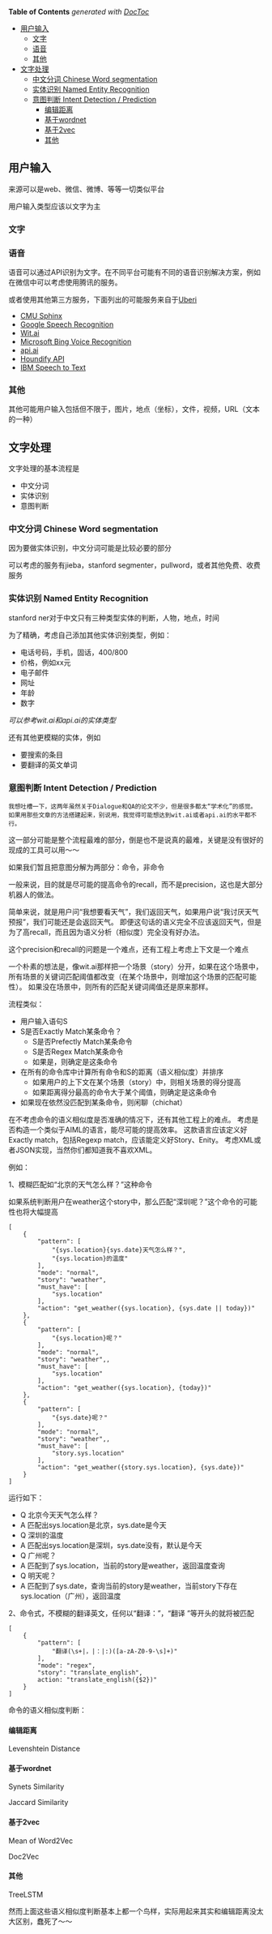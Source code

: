 <!-- START doctoc generated TOC please keep comment here to allow auto update -->
<!-- DON'T EDIT THIS SECTION, INSTEAD RE-RUN doctoc TO UPDATE -->
**Table of Contents**  *generated with [DocToc](https://github.com/thlorenz/doctoc)*

- [用户输入](#%E7%94%A8%E6%88%B7%E8%BE%93%E5%85%A5)
  - [文字](#%E6%96%87%E5%AD%97)
  - [语音](#%E8%AF%AD%E9%9F%B3)
  - [其他](#%E5%85%B6%E4%BB%96)
- [文字处理](#%E6%96%87%E5%AD%97%E5%A4%84%E7%90%86)
  - [中文分词 Chinese Word segmentation](#%E4%B8%AD%E6%96%87%E5%88%86%E8%AF%8D-chinese-word-segmentation)
  - [实体识别 Named Entity Recognition](#%E5%AE%9E%E4%BD%93%E8%AF%86%E5%88%AB-named-entity-recognition)
  - [意图判断 Intent Detection / Prediction](#%E6%84%8F%E5%9B%BE%E5%88%A4%E6%96%AD-intent-detection--prediction)
    - [编辑距离](#%E7%BC%96%E8%BE%91%E8%B7%9D%E7%A6%BB)
    - [基于wordnet](#%E5%9F%BA%E4%BA%8Ewordnet)
    - [基于2vec](#%E5%9F%BA%E4%BA%8E2vec)
    - [其他](#%E5%85%B6%E4%BB%96-1)

<!-- END doctoc generated TOC please keep comment here to allow auto update -->



## 用户输入

来源可以是web、微信、微博、等等一切类似平台

用户输入类型应该以文字为主

### 文字

### 语音

语音可以通过API识别为文字。在不同平台可能有不同的语音识别解决方案，例如在微信中可以考虑使用腾讯的服务。

或者使用其他第三方服务，下面列出的可能服务来自于[Uberi](https://github.com/Uberi/speech_recognition)

* [CMU Sphinx](http://cmusphinx.sourceforge.net/wiki/)
* [Google Speech Recognition](https://cloud.google.com/speech/)
* [Wit.ai](https://wit.ai/)
* [Microsoft Bing Voice Recognition](https://www.microsoft.com/cognitive-services/en-us/speech-api)
* [api.ai](https://api.ai/)
* [Houndify API](https://houndify.com/)
* [IBM Speech to Text](http://www.ibm.com/smarterplanet/us/en/ibmwatson/developercloud/speech-to-text.html)

### 其他

其他可能用户输入包括但不限于，图片，地点（坐标），文件，视频，URL（文本的一种）

## 文字处理

文字处理的基本流程是

- 中文分词
- 实体识别
- 意图判断

### 中文分词 Chinese Word segmentation

因为要做实体识别，中文分词可能是比较必要的部分

可以考虑的服务有jieba，stanford segmenter，pullword，或者其他免费、收费服务

### 实体识别 Named Entity Recognition

stanford ner对于中文只有三种类型实体的判断，人物，地点，时间

为了精确，考虑自己添加其他实体识别类型，例如：

- 电话号码，手机，固话，400/800
- 价格，例如xx元
- 电子邮件
- 网址
- 年龄
- 数字

*可以参考wit.ai和api.ai的实体类型*

还有其他更模糊的实体，例如

- 要搜索的条目
- 要翻译的英文单词

### 意图判断 Intent Detection / Prediction

    我想吐槽一下，这两年虽然关于Dialogue和QA的论文不少，但是很多都太“学术化”的感觉。
    如果用那些文章的方法搭建起来，别说用，我觉得可能想达到wit.ai或者api.ai的水平都不行。

这一部分可能是整个流程最难的部分，倒是也不是说真的最难，关键是没有很好的现成的工具可以用～～

如果我们暂且把意图分解为两部分：命令，非命令

一般来说，目的就是尽可能的提高命令的recall，而不是precision，这也是大部分机器人的做法。

简单来说，就是用户问“我想要看天气”，我们返回天气，如果用户说“我讨厌天气预报”，我们可能还是会返回天气。
即便这句话的语义完全不应该返回天气，但是为了高recall，而且因为语义分析（相似度）完全没有好办法。

这个precision和recall的问题是一个难点，还有工程上考虑上下文是一个难点

一个朴素的想法是，像wit.ai那样把一个场景（story）分开，如果在这个场景中，
所有场景的关键词匹配阈值都改变（在某个场景中，则增加这个场景的匹配可能性）。
如果没在场景中，则所有的匹配关键词阈值还是原来那样。

流程类似：

- 用户输入语句S
- S是否Exactly Match某条命令？
    * S是否Prefectly Match某条命令
    * S是否Regex Match某条命令
    * 如果是，则确定是这条命令
- 在所有的命令库中计算所有命令和S的距离（语义相似度）并排序
    * 如果用户的上下文在某个场景（story）中，则相关场景的得分提高
    * 如果距离得分最高的命令大于某个阈值，则确定是这条命令
- 如果现在依然没匹配到某条命令，则闲聊（chichat）

在不考虑命令的语义相似度是否准确的情况下，还有其他工程上的难点。
考虑是否构造一个类似于AIML的语言，能尽可能的提高效率。
这款语言应该定义好Exactly match，包括Regexp match，应该能定义好Story、Enity。
考虑XML或者JSON实现，当然你们都知道我不喜欢XML。

例如：

1、模糊匹配如“北京的天气怎么样？”这种命令

如果系统判断用户在weather这个story中，那么匹配“深圳呢？”这个命令的可能性也将大幅提高

```
[
    {
        "pattern": [
            "{sys.location}{sys.date}天气怎么样？",
            "{sys.location}的温度"
        ],
        "mode": "normal",
        "story": "weather",
        "must_have": [
            "sys.location"
        ],
        "action": "get_weather({sys.location}, {sys.date || today})"
    },
    {
        "pattern": [
            "{sys.location}呢？"
        ],
        "mode": "normal",
        "story": "weather",,
        "must_have": [
            "sys.location"
        ],
        "action": "get_weather({sys.location}, {today})"
    },
    {
        "pattern": [
            "{sys.date}呢？"
        ],
        "mode": "normal",
        "story": "weather",,
        "must_have": [
            "story.sys.location"
        ],
        "action": "get_weather({story.sys.location}, {sys.date})"
    }
]
```

运行如下：

- Q 北京今天天气怎么样？
- A 匹配出sys.location是北京，sys.date是今天
- Q 深圳的温度
- A 匹配出sys.location是深圳，sys.date没有，默认是今天
- Q 广州呢？
- A 匹配到了sys.location，当前的story是weather，返回温度查询
- Q 明天呢？
- A 匹配到了sys.date，查询当前的story是weather，当前story下存在sys.location（广州），返回温度

2、命令式，不模糊的翻译英文，任何以“翻译：”，“翻译 ”等开头的就将被匹配

```
[
    {
        "pattern": [
            "翻译(\s+|，|：|:)([a-zA-Z0-9-\s]+)"
        ],
        "mode": "regex",
        "story": "translate_english",
        action: "translate_english({$2})"
    }
]
```

命令的语义相似度判断：

#### 编辑距离

Levenshtein Distance

#### 基于wordnet

Synets Similarity

Jaccard Similarity

#### 基于2vec

Mean of Word2Vec

Doc2Vec

#### 其他

TreeLSTM

然而上面这些语义相似度判断基本上都一个鸟样，实际用起来其实和编辑距离没太大区别，蠢死了～～
